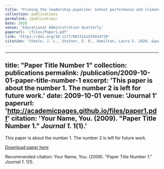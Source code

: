 ```yaml
---
title: "Priming the leadership pipeline: School performance and climate under an urban school leadership residency program"
collection: publications
permalink: /publication/
date: 2020
venue: 'Educational Administration Quarterly'
paperurl: '/files/Paper1.pdf'
link: 'https://doi.org/10.1177/0013161X20914720'
citation: 'Steele, J. L., Steiner, E. D., Hamilton, Laura S. 2020. &quot;Priming the leadership pipeline: School performance and climate under an urban school leadership residency program.&quot; <i>Educational Administration Quarterly</i> 57(2): 221-256. doi:10.1177/0013161X20914720'
---
```


---
title: "Paper Title Number 1"
collection: publications
permalink: /publication/2009-10-01-paper-title-number-1
excerpt: 'This paper is about the number 1. The number 2 is left for future work.'
date: 2009-10-01
venue: 'Journal 1'
paperurl: 'http://academicpages.github.io/files/paper1.pdf'
citation: 'Your Name, You. (2009). &quot;Paper Title Number 1.&quot; <i>Journal 1</i>. 1(1).'
---
This paper is about the number 1. The number 2 is left for future work.

[Download paper here](http://academicpages.github.io/files/paper1.pdf)

Recommended citation: Your Name, You. (2009). "Paper Title Number 1." <i>Journal 1</i>. 1(1).

